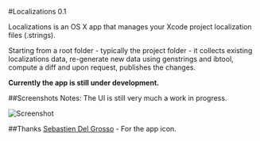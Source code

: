 #Localizations 0.1

Localizations is an OS X app that manages your Xcode project localization files (.strings).

Starting from a root folder - typically the project folder - it collects existing localizations data, re-generate new data using genstrings and ibtool, compute a diff and upon request, publishes the changes.

**Currently the app is still under development.**

##Screenshots
Notes: The UI is still very much a work in progress.

![Screenshot](https://github.com/athiercelin/Localizations/blob/master/Screenshots/localization-0.1-1.png?raw=true)

##Thanks
[Sebastien Del Grosso](http://sebastiendelgrosso.myportfolio.com) - For the app icon.
